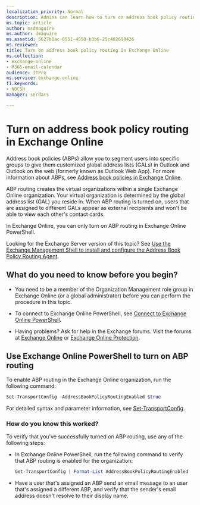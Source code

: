 ```yaml
---
localization_priority: Normal
description: Admins can learn how to turn on address book policy routing in Exchange Online to enable virtual organizations within an organization.
ms.topic: article
author: msdmaguire
ms.author: dmaguire
ms.assetid: 5627b8ac-0551-4558-b3b6-25c402698426
ms.reviewer: 
title: Turn on address book policy routing in Exchange Online
ms.collection: 
- exchange-online
- M365-email-calendar
audience: ITPro
ms.service: exchange-online
f1.keywords:
- NOCSH
manager: serdars

---
```


# Turn on address book policy routing in Exchange Online

Address book policies (ABPs) allow you to segment users into specific groups to give them customized global address lists (GALs) in Outlook and Outlook on the web (formerly known as Outlook Web App). For more information about ABPs, see [Address book policies in Exchange Online](address-book-policies.md).

ABP routing creates the virtual organizations within a single Exchange Online organization. Your virtual organization is determined by the global address list (GAL) you reside in. When ABP routing is turned on, users that are assigned to different GALs appear as external recipients and won't be able to view each other's contact cards.

In Exchange Online, you can only turn on ABP routing in Exchange Online PowerShell.

Looking for the Exchange Server version of this topic? See [Use the Exchange Management Shell to install and configure the Address Book Policy Routing Agent](https://docs.microsoft.com/Exchange/email-addresses-and-address-books/address-book-policies/abp-procedures#use-the-exchange-management-shell-to-install-and-configure-the-address-book-policy-routing-agent).

## What do you need to know before you begin?

- You need to be a member of the Organization Management role group in Exchange Online (or a global administrator) before you can perform the procedure in this topic.

- To connect to Exchange Online PowerShell, see [Connect to Exchange Online PowerShell](https://docs.microsoft.com/powershell/exchange/connect-to-exchange-online-powershell).

- Having problems? Ask for help in the Exchange forums. Visit the forums at [Exchange Online](https://social.technet.microsoft.com/forums/msonline/home?forum=onlineservicesexchange) or [Exchange Online Protection](https://social.technet.microsoft.com/forums/forefront/home?forum=FOPE).

## Use Exchange Online PowerShell to turn on ABP routing

To enable ABP routing in the Exchange Online organization, run the following command:

```PowerShell
Set-TransportConfig -AddressBookPolicyRoutingEnabled $true
```

For detailed syntax and parameter information, see [Set-TransportConfig](https://docs.microsoft.com/powershell/module/exchange/set-transportconfig).

### How do you know this worked?

To verify that you've successfully turned on ABP routing, use any of the following steps:

- In Exchange Online PowerShell, run the following command to verify that ABP routing is enabled for the organization:

   ```PowerShell
   Get-TransportConfig | Format-List AddressBookPolicyRoutingEnabled
   ```

- Have a user that's assigned an ABP send an email message to an user that's assigned a different ABP, and verify that the sender's email address doesn't resolve to their display name.
